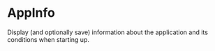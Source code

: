 # AppInfo

Display (and optionally save) information about the application and its conditions when starting up.